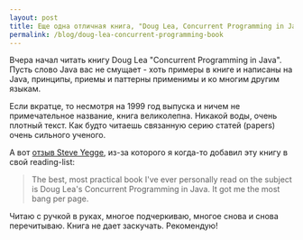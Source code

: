 ```yaml
---
layout: post
title: Еще одна отличная книга, "Doug Lea, Concurrent Programming in Java"
permalink: /blog/doug-lea-concurrent-programming-book
---
```

Вчера начал читать книгу Doug Lea "Concurrent Programming in Java". Пусть слово Java вас не смущает - хоть примеры в книге и написаны на Java, принципы, приемы и паттерны применимы и ко многим другим языкам.

Если вкратце, то несмотря на 1999 год выпуска и ничем не примечательное название, книга великолепна. Никакой воды, очень плотный текст. Как будто читаешь связанную серию статей (papers) очень сильного ученого.

А вот [отзыв Steve Yegge](http://steve-yegge.blogspot.com/2008/03/get-that-job-at-google.html), из-за которого я когда-то добавил эту книгу в свой reading-list:

> The best, most practical book I've ever personally read on the subject is Doug Lea's Concurrent Programming in Java. It got me the most bang per page.

Читаю с ручкой в руках, многое подчеркиваю, многое снова и снова перечитываю. Книга не дает заскучать. Рекомендую!